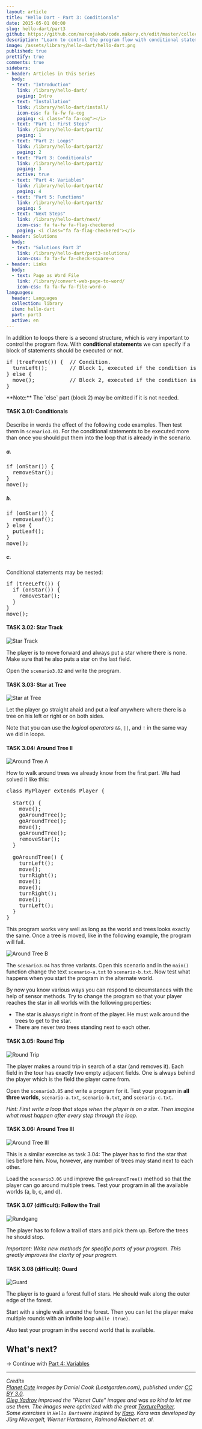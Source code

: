 ```yaml
---
layout: article
title: "Hello Dart - Part 3: Conditionals"
date: 2015-05-01 00:00
slug: hello-dart/part3
github: https://github.com/marcojakob/code.makery.ch/edit/master/collections/library/hello-dart-en-part3.md
description: "Learn to control the program flow with conditional statements. Numerous Hello Dart exercises will help you understand it."
image: /assets/library/hello-dart/hello-dart.png
published: true
prettify: true
comments: true
sidebars:
- header: Articles in this Series
  body:
  - text: "Introduction"
    link: /library/hello-dart/
    paging: Intro
  - text: "Installation"
    link: /library/hello-dart/install/
    icon-css: fa fa-fw fa-cog
    paging: <i class="fa fa-cog"></i>
  - text: "Part 1: First Steps"
    link: /library/hello-dart/part1/
    paging: 1
  - text: "Part 2: Loops"
    link: /library/hello-dart/part2/
    paging: 2
  - text: "Part 3: Conditionals"
    link: /library/hello-dart/part3/
    paging: 3
    active: true
  - text: "Part 4: Variables"
    link: /library/hello-dart/part4/
    paging: 4
  - text: "Part 5: Functions"
    link: /library/hello-dart/part5/
    paging: 5
  - text: "Next Steps"
    link: /library/hello-dart/next/
    icon-css: fa fa-fw fa-flag-checkered
    paging: <i class="fa fa-flag-checkered"></i>
- header: Solutions
  body:
  - text: "Solutions Part 3"
    link: /library/hello-dart/part3-solutions/
    icon-css: fa fa-fw fa-check-square-o
- header: Links
  body:
  - text: Page as Word File
    link: /library/convert-web-page-to-word/
    icon-css: fa fa-fw fa-file-word-o
languages:
  header: Languages
  collection: library
  item: hello-dart
  part: part3
  active: en
---
```


In addition to loops there is a second structure, which is very important to control the program flow. With **conditional statements** we can specify if a block of statements should be executed or not.

<pre class="prettyprint lang-dart">
if (treeFront()) {  // Condition.
  turnLeft();       // Block 1, executed if the condition is true.
} else {
  move();           // Block 2, executed if the condition is false.
}
</pre>

<div class="alert alert-info">
  **Note:** The `else` part (block 2) may be omitted if it is not needed.
</div>


#### <i class="fa fa-rocket mg-t"></i> TASK 3.01: Conditionals

Describe in words the effect of the following code examples. Then test them in `scenario3.01`. For the conditional statements to be executed more than once you should put them into the loop that is already in the scenario.


##### a.

<pre class="prettyprint lang-dart">
if (onStar()) {
  removeStar();
}
move();
</pre>


##### b.

<pre class="prettyprint lang-dart">
if (onStar()) {
  removeLeaf();
} else {
  putLeaf();
}
move();
</pre>


##### c.

Conditional statements may be nested:

<pre class="prettyprint lang-dart">
if (treeLeft()) {
  if (onStar()) {
    removeStar();
  }
}
move();
</pre>

#### <i class="fa fa-rocket mg-t"></i> TASK 3.02: Star Track

![Star Track](/assets/library/hello-dart/part3/star-track.png)

The player is to move forward and always put a star where there is none. Make sure that he also puts a star on the last field.

Open the `scenario3.02` and write the program.


#### <i class="fa fa-rocket mg-t"></i> TASK 3.03: Star at Tree

![Star at Tree](/assets/library/hello-dart/part3/star-at-tree.png)

Let the player go straight ahaid and put a leaf anywhere where there is a tree on his left or right or on both sides.

Note that you can use the *logical operators* `&&`, `||`, and `!` in the same way we did in loops.


#### <i class="fa fa-rocket mg-t"></i> TASK 3.04: Around Tree II

![Around Tree A](/assets/library/hello-dart/part3/around-tree-a.png)

How to walk around trees we already know from the first part. We had solved it like this:

<pre class="prettyprint lang-dart">
class MyPlayer extends Player {

  start() {
    move();
    goAroundTree();
    goAroundTree();
    move();
    goAroundTree();
    removeStar();
  }

  goAroundTree() {
    turnLeft();
    move();
    turnRight();
    move();
    move();
    turnRight();
    move();
    turnLeft();
  }
}
</pre>

This program works very well as long as the world and trees looks exactly the same. Once a tree is moved, like in the following example, the program will fail.

![Around Tree B](/assets/library/hello-dart/part3/around-tree-b.png)

The `scenario3.04` has three variants. Open this scenario and in the `main()` function change the text `scenario-a.txt` to `scenario-b.txt`. Now test what happens when you start the program in the alternate world.

By now you know various ways you can respond to circumstances with the help of sensor methods. Try to change the program so that your player reaches the star in all worlds with the following properties:

* The star is always right in front of the player. He must walk around the trees to get to the star.
* There are never two trees standing next to each other.


#### <i class="fa fa-rocket mg-t"></i> TASK 3.05: Round Trip

![Round Trip](/assets/library/hello-dart/part3/round-trip.png)

The player makes a round trip in search of a star (and removes it). Each field in the tour has exactly two empty adjacent fields. One is always behind the player which is the field the player came from.

Open the `scenario3.05` and write a program for it. Test your program in **all three worlds**, `scenario-a.txt`, `scenario-b.txt`, and `scenario-c.txt`.

*Hint: First write a loop that stops when the player is on a star. Then imagine what must happen after every step through the loop.*


#### <i class="fa fa-rocket mg-t"></i> TASK 3.06: Around Tree III

![Around Tree III](/assets/library/hello-dart/part3/around-tree-iii.png)

This is a similar exercise as task 3.04: The player has to find the star that lies before him. Now, however, any number of trees may stand next to each other.

Load the `scenario3.06` und improve the `goAroundTree()` method so that the player can go around multiple trees. Test your program in all the available worlds (a, b, c, and d).


#### <i class="fa fa-rocket mg-t"></i> TASK 3.07 (difficult): Follow the Trail

![Rundgang](/assets/library/hello-dart/part3/follow-the-trail.png)

The player has to follow a trail of stars and pick them up. Before the trees he should stop.

*Important: Write new methods for specific parts of your program. This greatly improves the clarity of your program.*


#### <i class="fa fa-rocket mg-t"></i> TASK 3.08 (difficult): Guard

![Guard](/assets/library/hello-dart/part3/guard.png)

The player is to guard a forest full of stars. He should walk along the outer edge of the forest.

Start with a single walk around the forest. Then you can let the player make multiple rounds with an infinite loop `while (true)`.

Also test your program in the second world that is available.


## What's next?

&rarr; Continue with [Part 4: Variables](/library/hello-dart/part4/)


***

*Credits*<br>
<em class="small">
  [Planet Cute](http://www.lostgarden.com/2007/05/dancs-miraculously-flexible-game.html) images by Daniel Cook (Lostgarden.com), published under [CC BY 3.0](http://creativecommons.org/licenses/by/3.0/us/).<br>
[Oleg Yadrov](https://www.linkedin.com/in/olegyadrov) improved the "Planet Cute" images and was so kind to let me use them. The images were optimized with the great [TexturePacker](https://www.codeandweb.com/texturepacker).<br>
Some exercises in `Hello Dart`were inspired by [Kara](http://www.swisseduc.ch/compscience/karatojava/javakara/). Kara was developed by Jürg Nievergelt, Werner Hartmann, Raimond Reichert et. al.
</em>